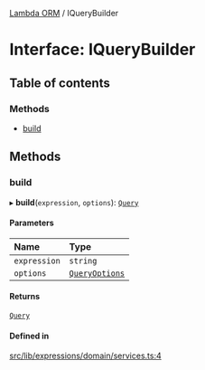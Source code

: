 [Lambda ORM](../README.md) / IQueryBuilder

# Interface: IQueryBuilder

## Table of contents

### Methods

- [build](IQueryBuilder.md#build)

## Methods

### build

▸ **build**(`expression`, `options`): [`Query`](../classes/Query.md)

#### Parameters

| Name | Type |
| :------ | :------ |
| `expression` | `string` |
| `options` | [`QueryOptions`](QueryOptions.md) |

#### Returns

[`Query`](../classes/Query.md)

#### Defined in

[src/lib/expressions/domain/services.ts:4](https://github.com/FlavioLionelRita/lambdaorm/blob/45e3c40a/src/lib/expressions/domain/services.ts#L4)
